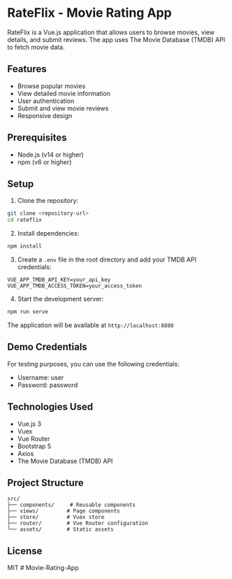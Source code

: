 # RateFlix - Movie Rating App

RateFlix is a Vue.js application that allows users to browse movies, view details, and submit reviews. The app uses The Movie Database (TMDB) API to fetch movie data.

## Features

- Browse popular movies
- View detailed movie information
- User authentication
- Submit and view movie reviews
- Responsive design

## Prerequisites

- Node.js (v14 or higher)
- npm (v6 or higher)

## Setup

1. Clone the repository:
```bash
git clone <repository-url>
cd rateflix
```

2. Install dependencies:
```bash
npm install
```

3. Create a `.env` file in the root directory and add your TMDB API credentials:
```
VUE_APP_TMDB_API_KEY=your_api_key
VUE_APP_TMDB_ACCESS_TOKEN=your_access_token
```

4. Start the development server:
```bash
npm run serve
```

The application will be available at `http://localhost:8080`

## Demo Credentials

For testing purposes, you can use the following credentials:
- Username: user
- Password: password

## Technologies Used

- Vue.js 3
- Vuex
- Vue Router
- Bootstrap 5
- Axios
- The Movie Database (TMDB) API

## Project Structure

```
src/
├── components/     # Reusable components
├── views/         # Page components
├── store/         # Vuex store
├── router/        # Vue Router configuration
└── assets/        # Static assets
```

## License

MIT #   M o v i e - R a t i n g - A p p 
 
 